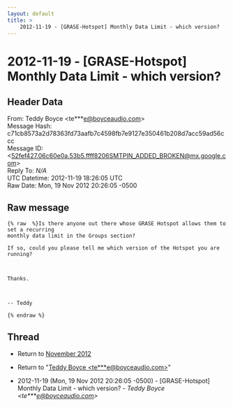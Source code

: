 ```yaml
---
layout: default
title: >
    2012-11-19 - [GRASE-Hotspot] Monthly Data Limit - which version?
---
```


# 2012-11-19 - [GRASE-Hotspot] Monthly Data Limit - which version?

## Header Data

From: Teddy Boyce \<te***e@boyceaudio.com\><br>
Message Hash: c71cb8573a2d78363fd73aafb7c4598fb7e9127e350461b208d7acc59ad56ccc<br>
Message ID: \<52fef427.06c60e0a.53b5.ffff8206SMTPIN_ADDED_BROKEN@mx.google.com\><br>
Reply To: _N/A_<br>
UTC Datetime: 2012-11-19 18:26:05 UTC<br>
Raw Date: Mon, 19 Nov 2012 20:26:05 -0500<br>

## Raw message

```
{% raw  %}Is there anyone out there whose GRASE Hotspot allows them to set a recurring
monthly data limit in the Groups section?

If so, could you please tell me which version of the Hotspot you are
running?

 

Thanks.

 

-- Teddy

{% endraw %}
```

## Thread

+ Return to [November 2012](/archive/2012/11)

+ Return to "[Teddy Boyce <te***e<span>@</span>boyceaudio.com>](/authors/te___e_at_boyceaudio_com)"

+ 2012-11-19 (Mon, 19 Nov 2012 20:26:05 -0500) - [GRASE-Hotspot] Monthly Data Limit - which version? - _Teddy Boyce \<te***e@boyceaudio.com\>_

